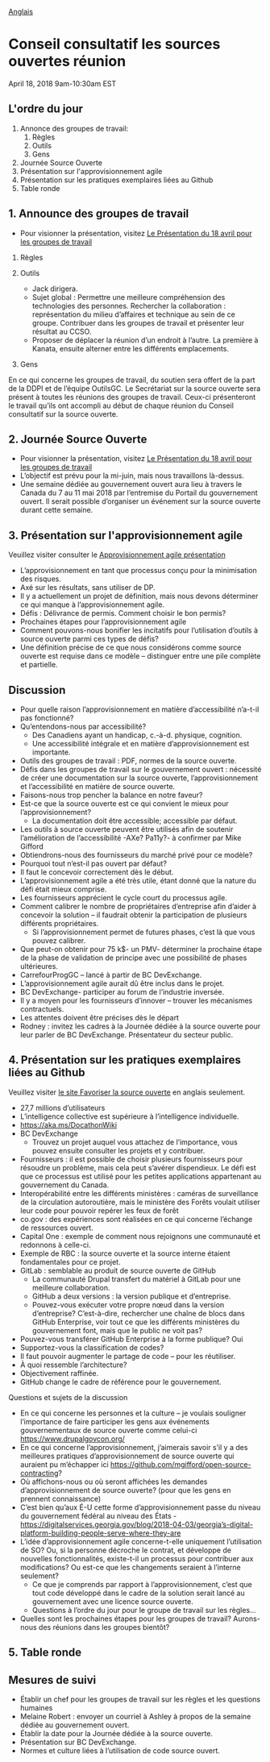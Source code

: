 [Anglais](../../en/Meetings/2018-04-18.md#Agenda)

# Conseil consultatif les sources ouvertes réunion

April 18, 2018
9am-10:30am EST

## L'ordre du jour

1. Annonce des groupes de travail:
   1. Règles
   2. Outils
   3. Gens
2. Journée Source Ouverte
3. Présentation sur l'approvisionnement agile
4. Présentation sur les pratiques exemplaires liées au Github
5. Table ronde

## 1. Announce des groupes de travail

* Pour visionner la présentation, visitez [Le Présentation du 18 avril pour les groupes de travail](https://github.com/canada-ca/OS-Advisory_Conseil-SO/issues/90)

1. Règles
2. Outils
   * Jack dirigera.
   * Sujet global : Permettre une meilleure compréhension des technologies des personnes. Rechercher la collaboration : représentation du milieu d’affaires et technique au sein de ce groupe. Contribuer dans les groupes de travail et présenter leur résultat au CCSO.
   * Proposer de déplacer la réunion d’un endroit à l’autre. La première à Kanata, ensuite alterner entre les différents emplacements.

3. Gens

En ce qui concerne les groupes de travail, du soutien sera offert de la part de la DDPI et de l’équipe OutilsGC. Le Secrétariat sur la source ouverte sera présent à toutes les réunions des groupes de travail. Ceux-ci présenteront le travail qu’ils ont accompli au début de chaque réunion du Conseil consultatif sur la source ouverte.

## 2. Journée Source Ouverte

* Pour visionner la présentation, visitez [Le Présentation du 18 avril pour les groupes de travail](https://github.com/canada-ca/OS-Advisory_Conseil-SO/issues/90)
* L’objectif est prévu pour la mi-juin, mais nous travaillons là-dessus.
* Une semaine dédiée au gouvernement ouvert aura lieu à travers le Canada du 7 au 11 mai 2018 par l’entremise du Portail du gouvernement ouvert. Il serait possible d’organiser un événement sur la source ouverte durant cette semaine.

## 3. Présentation sur l'approvisionnement agile

Veuillez visiter consulter le [Approvisionnement agile présentation](https://github.com/canada-ca/OS-Advisory_Conseil-SO/issues/94)

* L’approvisionnement en tant que processus conçu pour la minimisation des risques.
* Axé sur les résultats, sans utiliser de DP.
* Il y a actuellement un projet de définition, mais nous devons déterminer ce qui manque à l’approvisionnement agile.
* Défis : Délivrance de permis. Comment choisir le bon permis?
* Prochaines étapes pour l’approvisionnement agile
* Comment pouvons-nous bonifier les incitatifs pour l’utilisation d’outils à source ouverte parmi ces types de défis?
* Une définition précise de ce que nous considérons comme source ouverte est requise dans ce modèle – distinguer entre une pile complète et partielle.

## Discussion

* Pour quelle raison l’approvisionnement en matière d’accessibilité n’a-t-il pas fonctionné?
* Qu’entendons-nous par accessibilité?
  * Des Canadiens ayant un handicap, c.-à-d. physique, cognition.
  * Une accessibilité intégrale et en matière d’approvisionnement est importante.
* Outils des groupes de travail : PDF, normes de la source ouverte.
* Défis dans les groupes de travail sur le gouvernement ouvert : nécessité de créer une documentation sur la source ouverte, l’approvisionnement et l’accessibilité en matière de source ouverte.
* Faisons-nous trop pencher la balance en notre faveur?
* Est-ce que la source ouverte est ce qui convient le mieux pour l’approvisionnement?
  * La documentation doit être accessible; accessible par défaut.
* Les outils à source ouverte peuvent être utilisés afin de soutenir l’amélioration de l’accessibilité -AXe? Pa11y?- à confirmer par Mike Gifford
* Obtiendrons-nous des fournisseurs du marché privé pour ce modèle?
* Pourquoi tout n’est-il pas ouvert par défaut?
* Il faut le concevoir correctement dès le début.
* L’approvisionnement agile a été très utile, étant donné que la nature du défi était mieux comprise.
* Les fournisseurs apprécient le cycle court du processus agile.
* Comment calibrer le nombre de propriétaires d’entreprise afin d’aider à concevoir la solution – il faudrait obtenir la participation de plusieurs différents propriétaires.
  * Si l’approvisionnement permet de futures phases, c’est là que vous pouvez calibrer.
* Que peut-on obtenir pour 75 k$- un PMV- déterminer la prochaine étape de la phase de validation de principe avec une possibilité de phases ultérieures.
* CarrefourProgGC – lancé à partir de BC DevExchange.
* L’approvisionnement agile aurait dû être inclus dans le projet.
* BC DevExchange- participer au forum de l’industrie inversée.
* Il y a moyen pour les fournisseurs d’innover – trouver les mécanismes contractuels.
* Les attentes doivent être précises dès le départ
* Rodney : invitez les cadres à la Journée dédiée à la source ouverte pour leur parler de BC DevExchange. Présentateur du secteur public.

## 4. Présentation sur les pratiques exemplaires liées au Github

Veuillez visiter [le site Favoriser la source ouverte](https://github.com/canada-ca/OS-Advisory_Conseil-SO/issues/14) en anglais seulement.

* 27,7 millions d’utilisateurs
* L’intelligence collective est supérieure à l’intelligence individuelle.
* https://aka.ms/DocathonWiki
* BC DevExchange
  * Trouvez un projet auquel vous attachez de l’importance, vous pouvez ensuite consulter les projets et y contribuer.
* Fournisseurs : il est possible de choisir plusieurs fournisseurs pour résoudre un problème, mais cela peut s’avérer dispendieux. Le défi est que ce processus est utilisé pour les petites applications appartenant au gouvernement du Canada.
* Interopérabilité entre les différents ministères : caméras de surveillance de la circulation autoroutière, mais le ministère des Forêts voulait utiliser leur code pour pouvoir repérer les feux de forêt
* co.gov : des expériences sont réalisées en ce qui concerne l’échange de ressources ouvert.
* Capital One : exemple de comment nous rejoignons une communauté et redonnons à celle-ci.
* Exemple de RBC : la source ouverte et la source interne étaient fondamentales pour ce projet.
* GitLab : semblable au produit de source ouverte de GitHub
  * La communauté Drupal transfert du matériel à GitLab pour une meilleure collaboration.
  * GitHub a deux versions : la version publique et d’entreprise.
  * Pouvez-vous exécuter votre propre nœud dans la version d’entreprise? C’est-à-dire, rechercher une chaîne de blocs dans GitHub Enterprise, voir tout ce que les différents ministères du gouvernement font, mais que le public ne voit pas?
* Pouvez-vous transférer GitHub Enterprise à la forme publique? Oui
* Supportez-vous la classification de codes?
* Il faut pouvoir augmenter le partage de code – pour les réutiliser.
* À quoi ressemble l’architecture?
* Objectivement raffinée.
* GitHub change le cadre de référence pour le gouvernement.

Questions et sujets de la discussion

* En ce qui concerne les personnes et la culture – je voulais souligner l’importance de faire participer les gens aux événements gouvernementaux de source ouverte comme celui-ci https://www.drupalgovcon.org/
* En ce qui concerne l’approvisionnement, j’aimerais savoir s’il y a des meilleures pratiques d’approvisionnement de source ouverte qui auraient pu m’échapper ici https://github.com/mgifford/open-source-contracting?
* Où affichons-nous ou où seront affichées les demandes d’approvisionnement de source ouverte? (pour que les gens en prennent connaissance)
* C’est bien qu’aux É-U cette forme d’approvisionnement passe du niveau du gouvernement fédéral au niveau des États - https://digitalservices.georgia.gov/blog/2018-04-03/georgia’s-digital-platform-building-people-serve-where-they-are
* L’idée d’approvisionnement agile concerne-t-elle uniquement l’utilisation de SO? Ou, si la personne décroche le contrat, et développe de nouvelles fonctionnalités, existe-t-il un processus pour contribuer aux modifications? Ou est-ce que les changements seraient à l’interne seulement?
  * Ce que je comprends par rapport à l’approvisionnement, c’est que tout code développé dans le cadre de la solution serait lancé au gouvernement avec une licence source ouverte.
  * Questions à l’ordre du jour pour le groupe de travail sur les règles...
* Quelles sont les prochaines étapes pour les groupes de travail? Aurons-nous des réunions dans les groupes bientôt?

## 5. Table ronde

## Mesures de suivi

* Établir un chef pour les groupes de travail sur les règles et les questions humaines
* Melaine Robert : envoyer un courriel à Ashley à propos de la semaine dédiée au gouvernement ouvert.
* Établir la date pour la Journée dédiée à la source ouverte.
* Présentation sur BC DevExchange.
* Normes et culture liées à l’utilisation de code source ouvert.
